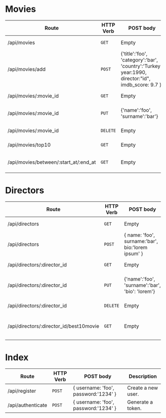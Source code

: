 # Movies

| Route                                     | HTTP Verb	 | POST body	 | Description	 |
|-------------------------------------------| --- | --- | --- |
| /api/movies                               | `GET` | Empty | List all movies. |
| /api/movies/add                           | `POST` | {'title':'foo', 'category':'bar', 'country':'Turkey', year:1990, director:"id", imdb_score: 9.7 } | Create a new movie. |
| /api/movies/:movie_id                     | `GET` | Empty | Get a movie. |
| /api/movies/:movie_id                     | `PUT` | {'name':'foo', 'surname':'bar'} | Update a movie with new info. |
| /api/movies/:movie_id                     | `DELETE` | Empty | Delete a movie. |
| /api/movies/top10                         | `GET` | Empty | Get the top 10 movies. |
| /api/movies/between/:start_at/:end_at | `GET` | Empty | Movies between two dates. |

# Directors

| Route | HTTP Verb	 | POST body    | Description	 |
| --- | --- | --- | --- |
| /api/directors | `GET` | Empty | List all directors. |
| /api/directors | `POST` | { name: 'foo', surname:'bar', bio:'lorem ipsum' } | Create a new director. |
| /api/directors/:director_id | `GET` | Empty | Get a director. |
| /api/directors/:director_id | `PUT` | {'name':'foo', 'surname':'bar', 'bio': 'lorem'} | Update a director with new info. |
| /api/directors/:director_id | `DELETE` | Empty | Delete a director. |
| /api/directors/:director_id/best10movie | `GET` | Empty | The director's top 10 films. |

# Index

| Route         | HTTP Verb	 | POST body	 | Description	 |
|---------------| --- | --- | --- |
| /api/register | `POST` | { username: 'foo', password:'1234' } | Create a new user. |
| /api/authenticate | `POST` | { username: 'foo', password:'1234' } | Generate a token. |
